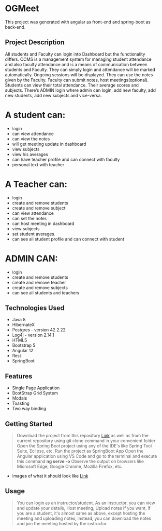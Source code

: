 # OGMeet

This project was generated with angular as front-end and spring-boot as back-end.


## Project Description
All students and Faculty can login into Dashboard but the functionality differs. OCMS is a management system for managing student attendance and also faculty attendance and is a means of communication between students and Faculty. They can simply login and attendance will be marked automatically. Ongoing sessions will be displayed. They can use the notes given by the Faculty. Faculty can submit notes, host meetings(optional). Students can view their total attendance. Their average scores and subjects. There’s ADMIN login where admin can login, add new faculty, add new students, add new subjects and vice-versa.

# A student can:
* login
* can view attendance
* can view the notes
* will get meeting update in dashboard
* view subjects
* view his averages
* can have teacher profile and can connect with faculty
* personal text with teacher

# A Teacher can:
* login
* create and remove students
* create and remove subject
* can view attendance
* can set the notes
* can host meeting in dashboard
* view subjects
* set student averages.
* can see all student profile and can connect with student

# ADMIN CAN:
* login
* create and remove students
* create and remove teacher
* create and remove subjects
* can see all students and teachers

## Technologies Used

* Java 8
* HibernateX
* Postgres - version 42.2.22
* Log4j - version 2.14.1
* HTML5
* Bootstrap 5
* Angular 12
* Rest
* SpringBoot

## Features

* Single Page Application
* BootStrap Grid System
* Modals
* Toasting
* Two way binding


## Getting Started
   
> Download the project from this repository [Link](https://github.com/Sri-va/Project2-backend.git) as well as from the current repository using git clone command in your convenient folder 
> Open the Spring Boot project using any of the IDE's like Spring Tool Suite, Eclipse, etc.
> Run the project as SpringBoot App
> Open the Angular application using VS Code and go to the terminal and execute this command **ng serve -o**
> Observe the output on browsers like Microsoft Edge, Google Chrome, Mozilla Firefox, etc.


- Images of what it should look like
   [Link]()


## Usage

> You can login as an instructor/student.
> As an instructor, you can view and update your details,
> Host meeting,
> Upload notes if you want,
> If you are a student, it's almost same as above, except hosting the meeting and uploading notes, instead, you can download the notes and join the meeting hosted by the instructor.




